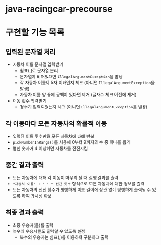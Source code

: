 # java-racingcar-precourse
# 구현할 기능 목록
## 입력된 문자열 처리
- 자동차 이름 문자열 입력받기
  - 쉼표(,)로 문자열 분리
  - 문자열이 비어있으면 `IllegalArgumentException`을 발생
  - 각 자동차 이름이 5자 이하인지 체크 (아니면 `IllegalArgumentException`을 발생)
  - 자동차 이름 양 끝에 공백이 있다면 제거 (글자수 체크 이전에 제거)
- 이동 횟수 입력받기
  - 정수가 입력되었는지 체크 (아니면 `IllegalArgumentException`을 발생)

## 각 이동마다 모든 자동차의 확률적 이동
- 입력된 이동 횟수만큼 모든 자동차에 대해 반복
- `pickNumberInRange()`를 사용해 0부터 9까지의 수 중 하나를 뽑기
- 뽑힌 숫자가 4 이상이면 자동차를 전진시킴

## 중간 결과 출력
- 모든 자동차에 대해 각 이동이 마무리 될 때 실행 결과를 출력
- `"자동차 이름" : "-" * 전진 횟수` 형식으로 모든 자동차에 대한 정보를 출력
- 모든 자동차의 전진 횟수가 평행하게 이름 길이에 상관 없이 평행하게 출력될 수 있도록 하여 가시성 확보

## 최종 결과 출력
- 최종 우승자(들)를 출력
- 복수의 우승자들도 출력할 수 있도록 설정
  - 복수의 우승자는 쉼표(,)를 이용하여 구분하고 출력